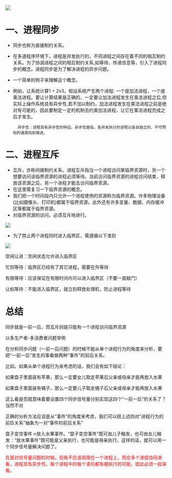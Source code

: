 ![](https://cdn.jsdelivr.net/gh/lcekold/blogimage@main/OperatingSystem/tbandhc.png)

# 一、进程同步

* 同步也称为直接制约关系。
* 在多道程序环境下，进程是并发执行的，不同进程之间存在着不同的相互制约关系。为了协调进程之间的相互制约关系,如等待、传递信息等，引入了进程同步的概念。进程同步是为了解决进程的异步问题。
* 一个简单的例子来理解这个概念。
* 例如，让系统计算1 + 2x3，假设系统产生两个进程: 一个是加法进程，一个是乘法进程。要让计算结果是正确的，一定要让加法进程发生在乘法进程之后,但实际上操作系统具有异步性,若不加以制约，加法进程发生在乘法进程之前是绝对有可能的，因此要制定一定的机制去约束加法进程，让它在乘法进程完成之后才发生。


        异步性：进程具有异步性的特征。异步性是指，各并发执行的进程以各自独立的、不可预知的速度向前推进。

# 二、进程互斥

* 互斥，亦称间接制约关系。进程互斥指当一个进程访问某临界资源时，另一个想要访问该临界资源的进程必须等待。当前访问临界资源的进程访问结束，释放该资源之后，另一个进程才能去访问临界资源。
* 在这里需复习一下临界资源的概念。
* 我们把一个时间段内只允许一个进程使用的资源称为临界资源。许多物理设备(比如摄像头、打印机)都属于临界资源。此外还有许多变量、数据、内存缓冲区等都属于临界资源。
* 对临界资源的访问，必须互斥地进行。

![](https://cdn.jsdelivr.net/gh/lcekold/blogimage@main/OperatingSystem/huchifangwen.png)

* 为了禁止两个进程同时进入临界区，需遵循以下准则


![](https://cdn.jsdelivr.net/gh/lcekold/blogimage@main/OperatingSystem/huchifw.png)

空闲让进：空闲状态允许进入临界区

忙则等待：临界区已经有了其它进程，需要在外等待

有限等待：应该保证在有限时间内可以进入临界区（不要一直敲门）

让权等待：不能进入临界区，就立刻释放处理机，防止进程等待


# 总结

同步就是一前一后，而互斥则是只能有一个进程访问临界资源

以多生产者-多消费者问题举例

在分析同步问题（一前一后问题）的时候不能从单个进程行为的角度来分析，要把“一前一后”发生的事看做两种“事件”的前后关系。

比如，如果从单个进程行为来考虑的话，我们会有如下结论：

如果盘子里面装有苹果，那么一定要女儿取走苹果后父亲或母亲才能再放入水果

如果盘子里面装有橘子，那么一定要儿子取走橘子后父亲或母亲才能再放入水果

这么看是否就意味着要设置四个同步信号量分别实现这四个“一前一后”的关系了？ 当然不对

正确的分析方法应该是从“事件”的角度来考虑，我们可以把上述四对“进程行为的前后关系”抽象为一对“事件的前后关系”

盘子变空事件->放入水果事件。“盘子变空事件”既可由儿子触发，也可由女儿触发：“放水果事件”既可能是父亲执行，也可能是母亲执行。这样的话，就可以用一个同步信号量解决问题了。

<font color="red">在面对信号量问题的时候，视角不应该局限在一个进程上，而应多个进程协同来看，进程具有异步性，每个进程中的每个语句都有被执行的可能，因此必须一起来看。</font>

